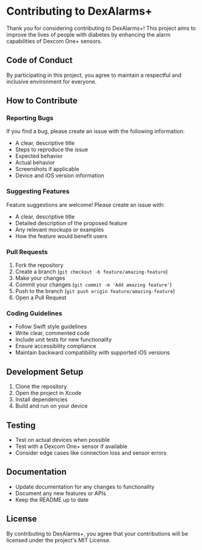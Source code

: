# Contributing to DexAlarms+

Thank you for considering contributing to DexAlarms+! This project aims to improve the lives of people with diabetes by enhancing the alarm capabilities of Dexcom One+ sensors.

## Code of Conduct

By participating in this project, you agree to maintain a respectful and inclusive environment for everyone.

## How to Contribute

### Reporting Bugs

If you find a bug, please create an issue with the following information:
- A clear, descriptive title
- Steps to reproduce the issue
- Expected behavior
- Actual behavior
- Screenshots if applicable
- Device and iOS version information

### Suggesting Features

Feature suggestions are welcome! Please create an issue with:
- A clear, descriptive title
- Detailed description of the proposed feature
- Any relevant mockups or examples
- How the feature would benefit users

### Pull Requests

1. Fork the repository
2. Create a branch (`git checkout -b feature/amazing-feature`)
3. Make your changes
4. Commit your changes (`git commit -m 'Add amazing feature'`)
5. Push to the branch (`git push origin feature/amazing-feature`)
6. Open a Pull Request

### Coding Guidelines

- Follow Swift style guidelines
- Write clear, commented code
- Include unit tests for new functionality
- Ensure accessibility compliance
- Maintain backward compatibility with supported iOS versions

## Development Setup

1. Clone the repository
2. Open the project in Xcode
3. Install dependencies
4. Build and run on your device

## Testing

- Test on actual devices when possible
- Test with a Dexcom One+ sensor if available
- Consider edge cases like connection loss and sensor errors

## Documentation

- Update documentation for any changes to functionality
- Document any new features or APIs
- Keep the README up to date

## License

By contributing to DexAlarms+, you agree that your contributions will be licensed under the project's MIT License.
